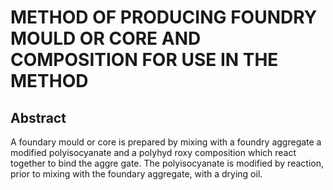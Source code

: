 # METHOD OF PRODUCING FOUNDRY MOULD OR CORE AND COMPOSITION FOR USE IN THE METHOD

## Abstract
A foundary mould or core is prepared by mixing with a foundry aggregate a modified polyisocyanate and a polyhyd roxy composition which react together to bind the aggre gate. The polyisocyanate is modified by reaction, prior to mixing with the foundary aggregate, with a drying oil.